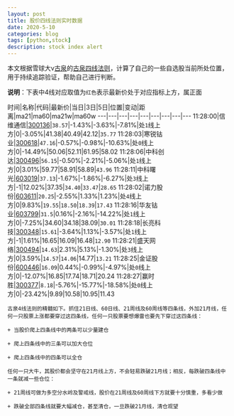 ```yaml
---
layout: post
title: 股价四线法则实时数据
date: 2020-5-10
categories: blog
tags: [python,stock]
description: stock index alert
---
```



本文根据雪球大v[古泉](https://xueqiu.com/u/7148646888)的[古泉四线法则](https://xueqiu.com/7148646888/130498192)，计算了自己的一些自选股当前所处位置，用于持续追踪验证，帮助自己进行判断。

**说明**：下表中4线对应取值为`红色`表示最新价处于对应指标上方，属正面

时间|名称|代码|最新价|当日|3日|5日|位置|变动|距离|ma21|ma60|ma21w|ma60w
---|---|---|---|---|---|---|---|---
11:28:00|信维通信|[300136](https://xueqiu.com/S/SZ300136)|`38.57`|-1.43%|-3.63%|-7.81%|处`1`线上方|0|-3.05%|41.38|40.49|42.12|`35.77`
11:28:03|寒锐钴业|[300618](https://xueqiu.com/S/SZ300618)|`47.16`|-0.57%|-0.98%|-10.63%|处`0`线上方|0|-14.49%|50.06|52.11|61.95|58.02
11:28:06|中科创达|[300496](https://xueqiu.com/S/SZ300496)|`56.15`|-0.50%|-2.21%|-5.06%|处`1`线上方|0|3.01%|59.77|58.91|58.89|`43.96`
11:28:11|中科曙光|[603019](https://xueqiu.com/S/SH603019)|`37.13`|-1.67%|-1.86%|-6.27%|处`3`线上方|-1|12.02%|37.35|`34.40`|`33.47`|`28.65`
11:28:02|诺力股份|[603611](https://xueqiu.com/S/SH603611)|`20.25`|-2.55%|1.33%|1.23%|处`4`线上方|0|9.83%|`19.55`|`18.50`|`18.39`|`17.43`
11:28:16|华友钴业|[603799](https://xueqiu.com/S/SH603799)|`31.5`|0.16%|-2.16%|-14.22%|处`1`线上方|0|-7.25%|34.60|34.18|38.09|`30.01`
11:28:18|长亮科技|[300348](https://xueqiu.com/S/SZ300348)|`15.61`|-3.64%|1.13%|-3.57%|处`1`线上方|-1|1.61%|16.65|16.09|16.48|`12.90`
11:28:21|盛天网络|[300494](https://xueqiu.com/S/SZ300494)|`14.63`|2.31%|5.13%|-1.30%|处`3`线上方|0|3.59%|`14.57`|`14.06`|14.77|`13.21`
11:28:25|金证股份|[600446](https://xueqiu.com/S/SH600446)|`16.09`|0.44%|-0.99%|-4.97%|处`0`线上方|0|-12.07%|16.85|17.74|18.71|20.24
11:28:27|赢时胜|[300377](https://xueqiu.com/S/SZ300377)|`8.18`|-5.76%|-15.77%|-18.58%|处`0`线上方|0|-23.42%|9.89|10.58|10.95|11.43

```
古泉4线法则的精髓如下。抓住21日线、60日线、21周线及60周线等四条线，外加21月线，任何一只股票上涨都要穿过这四条线，任何一只股票要想爆雷也要先下穿过这四条线：

+ 当股价爬上四条线中的两条可以少量建仓

+ 爬上四条线中的三条可以加大仓位

+ 爬上四条线中的四条可以全仓

任何一只大牛，其股价都会坚守在21月线上方，不会轻易跌破21月线；相反，每跌破四条线中一条就减一些仓位：

+ 21周线可做为多空分水岭及警戒线，股价在21周线及60周线下方就要十分慎重，多看少做

+ 跌破全部四条线就要大幅减仓，甚至清仓，一旦跌破21月线，清仓观望
```